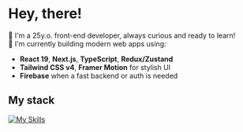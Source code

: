 # Hey, there!
🎯 I'm a 25y.o. front-end developer, always curious and ready to learn!  
🚀 I'm currently building modern web apps using:  

- **React 19**, **Next.js**, **TypeScript**, **Redux/Zustand**  
- **Tailwind CSS v4**, **Framer Motion**  for stylish UI  
- **Firebase** when a fast backend or auth is needed  

## My stack  
[![My Skills](https://skillicons.dev/icons?i=html,css,js,git,react,tailwind,redux,nextjs,firebase,jest)](https://skillicons.dev)
